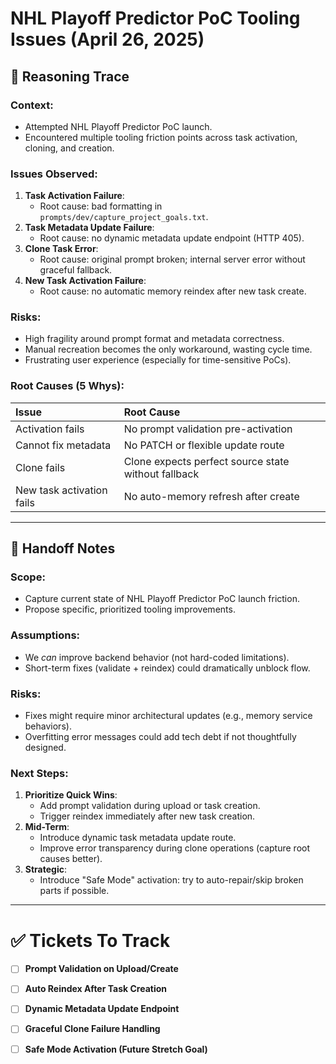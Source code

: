 # NHL Playoff Predictor PoC Tooling Issues (April 26, 2025)

## 🧠 Reasoning Trace

### Context:
- Attempted NHL Playoff Predictor PoC launch.
- Encountered multiple tooling friction points across task activation, cloning, and creation.

### Issues Observed:
1. **Task Activation Failure**:  
   - Root cause: bad formatting in `prompts/dev/capture_project_goals.txt`.
2. **Task Metadata Update Failure**:  
   - Root cause: no dynamic metadata update endpoint (HTTP 405).
3. **Clone Task Error**:  
   - Root cause: original prompt broken; internal server error without graceful fallback.
4. **New Task Activation Failure**:  
   - Root cause: no automatic memory reindex after new task create.

### Risks:
- High fragility around prompt format and metadata correctness.
- Manual recreation becomes the only workaround, wasting cycle time.
- Frustrating user experience (especially for time-sensitive PoCs).

### Root Causes (5 Whys):
| Issue | Root Cause |
|:-----|:------------|
| Activation fails | No prompt validation pre-activation |
| Cannot fix metadata | No PATCH or flexible update route |
| Clone fails | Clone expects perfect source state without fallback |
| New task activation fails | No auto-memory refresh after create |

---

## 📝 Handoff Notes

### Scope:
- Capture current state of NHL Playoff Predictor PoC launch friction.
- Propose specific, prioritized tooling improvements.

### Assumptions:
- We *can* improve backend behavior (not hard-coded limitations).
- Short-term fixes (validate + reindex) could dramatically unblock flow.

### Risks:
- Fixes might require minor architectural updates (e.g., memory service behaviors).
- Overfitting error messages could add tech debt if not thoughtfully designed.

### Next Steps:
1. **Prioritize Quick Wins**:
   - Add prompt validation during upload or task creation.
   - Trigger reindex immediately after new task creation.
2. **Mid-Term**:
   - Introduce dynamic task metadata update route.
   - Improve error transparency during clone operations (capture root causes better).
3. **Strategic**:
   - Introduce "Safe Mode" activation: try to auto-repair/skip broken parts if possible.

---

# ✅ Tickets To Track

- [ ] **Prompt Validation on Upload/Create**
- [ ] **Auto Reindex After Task Creation**
- [ ] **Dynamic Metadata Update Endpoint**
- [ ] **Graceful Clone Failure Handling**
- [ ] **Safe Mode Activation (Future Stretch Goal)**

